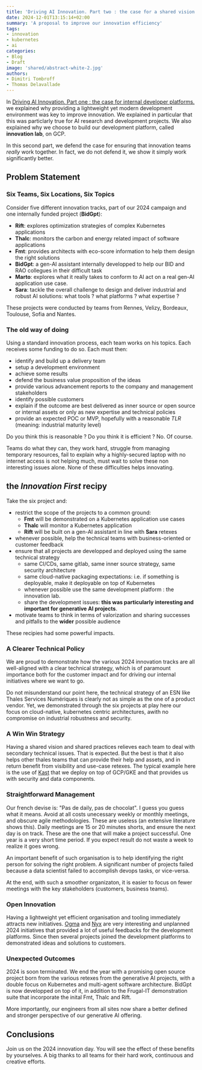 ```yaml
---
title: 'Driving AI Innovation. Part two : the case for a shared vision'
date: 2024-12-01T13:15:14+02:00
summary: 'A proposal to improve our innovation efficiency'
tags:
- innovation
- kubernetes
- ai
categories: 
- Blog
- Draft
image: 'shared/abstract-white-2.jpg'
authors: 
- Dimitri Tombroff
- Thomas Delavallade
---
```


In [Driving AI Innovation. Part one : the case for internal developer platforms.](/driving-innovation-strategy-part-one) we explained why providing a lightweight yet modern development environment was key to improve innovation. We explained in particular that this was particlarly true for AI research and development projects. We also explained why we choose to build our development platform, called **innovation lab**, on GCP. 

In this second part, we defend the case for ensuring that innovation teams *really* work together. 
In fact, we do not defend it, we show it simply work significantly better.

## Problem Statement

### Six Teams, Six Locations, Six Topics

Consider five different innovation tracks, part of our 2024 campaign and one internally funded project (**BidGpt**):

- **Rift**: explores optimization strategies of complex Kubernetes applications
- **Thalc**: monitors the carbon and energy related impact of software applications
- **Fmt**: provides architects with eco-score information to help them design the right solutions
- **BidGpt**: a gen-AI assistant internally developped to help our BID and RAO collegues in their difficult task
- **Marto**: explores what it really takes to conform to AI act on a real gen-AI application use case.  
- **Sara**: tackle the overall challenge to design and deliver industrial and robust AI solutions: what tools ? what platforms ? what expertise ?

These projects were conducted by teams from Rennes, Velizy, Bordeaux, Toulouse, Sofia and Nantes. 

### The old way of doing

Using a standard innovation process, each team works on his topics. Each receives some funding to do so. Each must then:  

- identify and build up a delivery team
- setup a development environment
- achieve some results
- defend the business value proposition of the ideas
- provide various advancement reports to the company and management stakeholders
- identify possible customers
- explain if the outcome are best delivered as inner source or open source or internal assets or only as new expertise and technical policies
- provide an expected POC or MVP, hopefully with a reasonable *TLR* (meaning: industrial maturity level)

Do you think this is reasonable ? Do you think it is efficient ? No. Of course.

Teams do what they can, they work hard, struggle from managing temporary resources,
fail to explain why a highly-secured laptop with no internet access 
is not helping much, must wait to solve these non interesting issues alone. None of these difficulties helps innovating.

## the *Innovation First* recipy

Take the six project and:

- restrict the scope of the projects to a common ground:
	- **Fmt** will be demonstrated on a Kubernetes application use cases 
	- **Thalc** will monitor a Kubernetes application
	- **Rift** will be built on a gen-AI assistant in line with **Sara** retexes
- whenever possible, help the technical teams with business-oriented or customer feedback
- ensure that all projects are developped and deployed using the same technical strategy
	- same CI/CDs, same gitlab, same inner source strategy, same security architecture
	- same cloud-native packaging expectations: i.e. if something is deployable, make it deployable on top of Kubernetes
	- whenever possible use the same development platform : the innovation lab. 
	- share the development issues: **this was particularly interesting and important for generative AI projects**. 
- motivate teams to think in terms of valorization and sharing successes and pitfalls to the **wider** possible audience

These recipies had some powerful impacts. 

### A Clearer Technical Policy

We are proud to demonstrate how the various 2024 innovation tracks are all well-aligned with a clear technical strategy, which is of paramount importance both for the customer impact and for driving our internal initiatives where we want to go. 

Do not misunderstand our point here, the technical strategy of an ESN like Thales Services Numériques is clearly not as simple as the one of a product vendor. Yet, we demonstrated through the six projects at play here our focus on cloud-native, kubernetes centric architectures, awith no compromise on industrial robustness and security. 

### A Win Win Strategy

Having a shared vision and shared practices relieves each team to deal with secondary technical issues. That is expected. But
the best is that it also helps other thales teams that can provide their help and assets, and in return benefit from
visibility and use-case retexes. The typical example here is the use of [Kast](/assets/kast) that we deploy on top of
GCP/GKE and that provides us with security and data components. 

### Straightforward Management

Our french devise is: "Pas de daily, pas de chocolat". I guess you guess what it means. Avoid at all costs unecessary weekly or monthly meetings, and obscure agile methodologies. These are useless (an extensive literature shows this). 
Daily meetings are 15 or 20 minutes shorts, and ensure the next day is on track. These are the one that will make a project successful. One year is a very short time period. If you expect result do not waste a week to realize it goes wrong.

An important benefit of such organisation is to help identifying the right person for solving the right problem. 
A significant number of projects failed because a data scientist failed to accomplish devops tasks, or vice-versa.  

At the end, with such a smoother organizaton, it is easier to focus on fewer meetings with the key stakeholders (customers, business teams).

### Open Innovation

Having a lightweight yet efficient organisation and tooling immediately attracts new initiatives. [Ogma](/blogs/ogma/) and [Nyx](/blogs/nyx/) are very interesting and unplanned 2024 initiatives that provided a lot of useful feedbacks for the development platforms. Since then several projects joined the development platforms to demonstrated ideas and solutions to customers.

### Unexpected Outcomes

2024 is soon terminated. We end the year with a promising open source project born from the various retexes from 
the generative AI projects, with a double focus on Kubernetes and multi-agent software architecture. BidGpt is now developped on top of it, in addition to the Frugal-IT demonstration suite that incorporate the inital Fmt, Thalc and Rift.  

More importantly, our engineers from all sites now share a better defined and stronger perspective of our generative AI offering.

## Conclusions

Join us on the 2024 innovation day. You will see the effect of these benefits by yourselves. A big thanks to all teams for their
hard work, continuous and creative efforts. 







 



